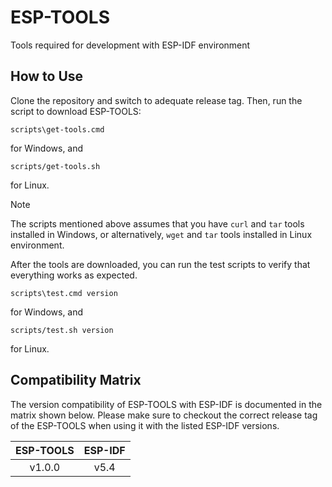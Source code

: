 # ESP-TOOLS
Tools required for development with ESP-IDF environment

## How to Use

Clone the repository and switch to adequate release tag. Then, run the script to download ESP-TOOLS:

```
scripts\get-tools.cmd
```

for Windows, and

```
scripts/get-tools.sh
```

for Linux.

> [!NOTE]
> The scripts mentioned above assumes that you have `curl` and `tar` tools installed in Windows, or alternatively, `wget` and `tar` tools installed
> in Linux environment.

After the tools are downloaded, you can run the test scripts to verify that everything works as expected.

```
scripts\test.cmd version
```

for Windows, and

```
scripts/test.sh version
```

for Linux.

## Compatibility Matrix

The version compatibility of ESP-TOOLS with ESP-IDF is documented in the matrix shown below. Please make sure to checkout the correct release tag of the
ESP-TOOLS when using it with the listed ESP-IDF versions.

| ESP-TOOLS      | ESP-IDF   |
| :------------: | :-------: |
| v1.0.0         | v5.4      |
